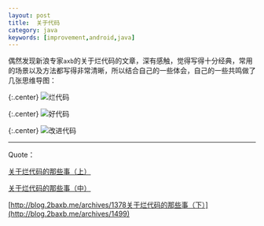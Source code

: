```yaml
---
layout: post
title:  关于代码
category: java
keywords: [improvement,android,java]
---
```


偶然发现新浪专家`axb`的关于烂代码的文章，深有感触，觉得写得十分经典，常用的场景以及方法都写得非常清晰，所以结合自己的一些体会，自己的一些共鸣做了几张思维导图：


{:.center}
![烂代码](http://7xqncp.com1.z0.glb.clouddn.com/assets/img/20161218/%E7%83%82%E4%BB%A3%E7%A0%81.png)


{:.center}
![好代码](http://7xqncp.com1.z0.glb.clouddn.com/assets/img/20161218/%E5%A5%BD%E4%BB%A3%E7%A0%81.png)


{:.center}
![改进代码](http://7xqncp.com1.z0.glb.clouddn.com/assets/img/20161218/%E6%94%B9%E8%BF%9B%E7%83%82%E4%BB%A3%E7%A0%81.png)



---

Quote：

[关于烂代码的那些事（上）](http://blog.2baxb.me/archives/1343)

[关于烂代码的那些事（中）](http://blog.2baxb.me/archives/1378)

[http://blog.2baxb.me/archives/1378关于烂代码的那些事（下）](http://blog.2baxb.me/archives/1499)
